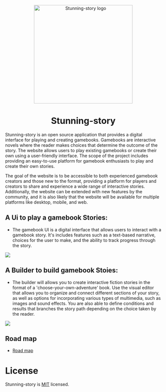 <p align="center">
  <a href="https://stunning-story.com">
    <img src="https://raw.githubusercontent.com/O-Plums/stunning-story/main/repo_info/logo.webp"
    width="318px" alt="Stunning-story logo" />
  </a>
  <h1 align='center'>Stunning-story</h1>
</p>

 Stunning-story is an open source application that provides a digital interface for playing and creating gamebooks. Gamebooks are interactive novels where the reader makes choices that determine the outcome of the story. The website allows users to play existing gamebooks or create their own using a user-friendly interface. The scope of the project includes providing an easy-to-use platform for gamebook enthusiasts to play and create their own stories.

The goal of the website is to be accessible to both experienced gamebook creators and those new to the format, providing a platform for players and creators to share and experience a wide range of interactive stories. Additionally, the website can be extended with new features by the community, and it is also likely that the website will be available for multiple platforms like desktop, mobile, and web.
## A Ui to play a gamebook Stories:

* The gamebook UI is a digital interface that allows users to interact with a gamebook story. It's includes features such as a text-based narrative, choices for the user to make, and the ability to track progress through the story. 

<img src="https://raw.githubusercontent.com/O-Plums/stunning-story/main/repo_info/read.png" width="auto" height="auto" />

## A Builder to build gamebook Stoies:

* The builder will allows you to create interactive fiction stories in the format of a 'choose-your-own-adventure' book. Use the visual editor that allows you to organize and connect different sections of your story, as well as options for incorporating various types of multimedia, such as images and sound effects. You are also able to define conditions and results that branches the story path depending on the choice taken by the reader.

<img src="https://raw.githubusercontent.com/O-Plums/stunning-story/main/repo_info/build.png" width="auto" height="auto" />

## Road map
* [Road map](https://stunning-story.canny.io/)

# License

Stunning-story is [MIT](https://github.com/O-Plums/stunning-story/blob/main/LICENSE) licensed.